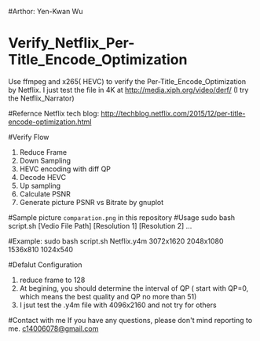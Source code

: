 #Arthor: Yen-Kwan Wu
#
# Verify_Netflix_Per-Title_Encode_Optimization
Use ffmpeg and x265( HEVC) to verify the Per-Title_Encode_Optimization by Netflix.
I just test the file in 4K at http://media.xiph.org/video/derf/ (I try the Netflix_Narrator)

#Refernce
Netflix tech blog: http://techblog.netflix.com/2015/12/per-title-encode-optimization.html

#Verify Flow
1. Reduce Frame
2. Down Sampling
3. HEVC encoding with diff QP
4. Decode HEVC
5. Up sampling
6. Calculate PSNR
7. Generate picture PSNR vs Bitrate by gnuplot

#Sample picture
  `comparation.png` in this repository
#Usage
  sudo bash script.sh [Vedio File Path] [Resolution 1] [Resolution 2] ...

#Example:
  sudo bash script.sh Netflix.y4m 3072x1620 2048x1080 1536x810 1024x540

#Defalut Configuration
1. reduce frame to 128
2. At begining, you should determine the interval of QP ( start with QP=0, which means the best quality and QP no more than 51)
3. I jsut test the .y4m file with 4096x2160 and not try for others

#Contact with me
If you have any questions, please don't mind reporting to me.
  c14006078@gmail.com 
